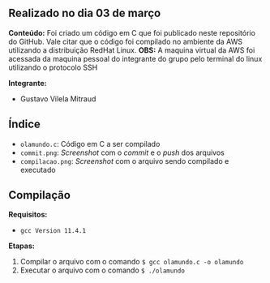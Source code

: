 ## Realizado no dia 03 de março

**Conteúdo:** Foi criado um código em C que foi publicado neste repositório do GitHub. Vale citar que o código foi compilado no ambiente da AWS utilizando a distribuição RedHat Linux.
**OBS:** A maquina virtual da AWS foi acessada da maquina pessoal do integrante do grupo pelo terminal do linux utilizando o protocolo SSH

**Integrante:**
- Gustavo Vilela Mitraud

## Índice
- `olamundo.c`: Código em C a ser compilado
- `commit.png`: *Screenshot* com o *commit* e o *push* dos arquivos
- `compilacao.png`: *Screenshot* com o arquivo sendo compilado e executado

## Compilação
**Requisitos:**
- `gcc Version 11.4.1`

**Etapas:**
1. Compilar o arquivo com o comando `$ gcc olamundo.c -o olamundo`
2. Executar o arquivo com o comando `$ ./olamundo`

